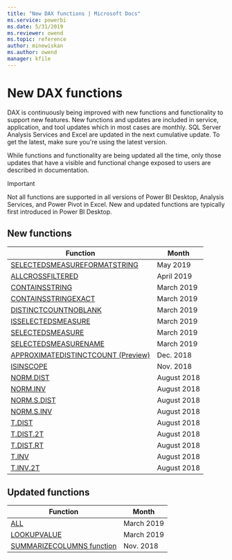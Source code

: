 ```yaml
---
title: "New DAX functions | Microsoft Docs"
ms.service: powerbi 
ms.date: 5/31/2019
ms.reviewer: owend
ms.topic: reference
author: minewiskan
ms.author: owend
manager: kfile
---
```

# New DAX functions

DAX is continuously being improved with new functions and functionality to support new features. New functions and updates are included in service, application, and tool updates which in most cases are monthly. SQL Server Analysis Services and Excel are updated in the next cumulative update. To get the latest, make sure you're using the latest version. 

While functions and functionality are being updated all the time, only those updates that have a visible and functional change exposed to users are described in documentation.

> [!IMPORTANT]
> Not all functions are supported in all versions of Power BI Desktop, Analysis Services, and Power Pivot in Excel. New and updated functions are typically first introduced in Power BI Desktop. 
  
## New functions

|Function  |Month  |
|---------|---------|
|[SELECTEDSMEASUREFORMATSTRING](selectedmeasureformatstring-function-dax.md) |  May 2019 |
|[ALLCROSSFILTERED](allcrossfiltered-function-dax.md)| April 2019 |
|[CONTAINSSTRING](containsstring-function-dax.md)| March 2019 |
|[CONTAINSSTRINGEXACT](containsstringexact-function-dax.md)| March 2019 |
|[DISTINCTCOUNTNOBLANK](distinctcountnoblank-function-dax.md)  | March 2019  |
|[ISSELECTEDSMEASURE](isselectedmeasure-function-dax.md)| March 2019|
|[SELECTEDSMEASURE](selectedmeasure-function-dax.md)| March 2019|
|[SELECTEDSMEASURENAME](selectedmeasurename-function-dax.md)| March 2019|
|[APPROXIMATEDISTINCTCOUNT (Preview) ](approximate-distinctcount-function-dax.md)    |  Dec. 2018       |
|[ISINSCOPE](isinscope-function-dax.md)     |   Nov. 2018      |
|[NORM.DIST](norm-dist-dax.md)     |   August 2018      |
|[NORM.INV](norm-inv-dax.md)     |    August 2018     |
|[NORM.S.DIST](norm-s-dist-dax.md)     |    August 2018    |
|[NORM.S.INV](norm-s-inv-dax.md)     |    August 2018     |
|[T.DIST](t-dist-dax.md)     |    August 2018     |
|[T.DIST.2T](t-dist-2t-dax.md)     |    August 2018     |
|[T.DIST.RT](t-dist-rt-dax.md)     |    August 2018     |
|[T.INV](t-inv-dax.md)     |   August 2018      |
|[T.INV.2T](t-inv-2t-dax.md)     |    August 2018     |

## Updated functions

|Function  | Month  |
|---------|---------|
|[ALL](all-function-dax.md)| March 2019 |
|[LOOKUPVALUE](lookupvalue-function-dax.md)| March 2019 |
|[SUMMARIZECOLUMNS function](summarizecolumns-function-dax.md)      |     Nov. 2018    |